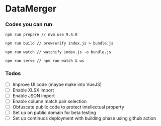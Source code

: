 # DataMerger

### Codes you can run
```
npm run prepare // nvm use 9.4.0
```
```
npm run build // browserify index.js > bundle.js
```
```
npm run watch // watchify index.js -o bundle.js
```
```
npm run serve // npm run watch & ws
```

### Todos

- [ ] Improve UI code (maybe make into VueJS)
- [ ] Enable XLSX import
- [ ] Enable JSON import
- [ ] Enable column match pair selection
- [ ] Obfuscate public code to protect intellectual property
- [ ] Set up on public domain for beta testing
- [ ] Set up continuos deployment with building phase using github action
